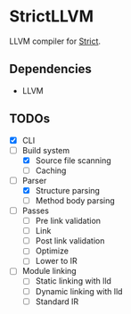 # StrictLLVM

LLVM compiler for [Strict](https://github.com/KonstantinSeurer/Strict).

## Dependencies

- LLVM

## TODOs

- [x] CLI
- [ ] Build system
  - [x] Source file scanning
  - [ ] Caching
- [ ] Parser
  - [x] Structure parsing
  - [ ] Method body parsing
- [ ] Passes
  - [ ] Pre link validation
  - [ ] Link
  - [ ] Post link validation
  - [ ] Optimize
  - [ ] Lower to IR
- [ ] Module linking
  - [ ] Static linking with lld
  - [ ] Dynamic linking with lld
  - [ ] Standard IR
